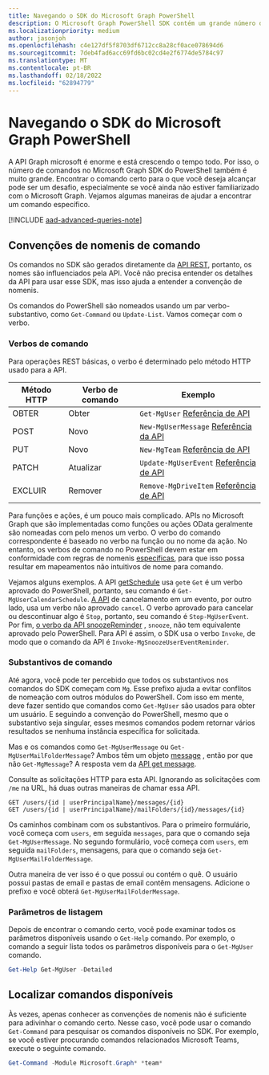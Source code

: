 ```yaml
---
title: Navegando o SDK do Microsoft Graph PowerShell
description: O Microsoft Graph PowerShell SDK contém um grande número de comandos. Saiba como encontrar o comando certo para o que você deseja alcançar.
ms.localizationpriority: medium
author: jasonjoh
ms.openlocfilehash: c4e127df5f8703df6712cc8a28cf0ace078694d6
ms.sourcegitcommit: 7deb4fad6acc69fd6bc02cd4e2f6774de5784c97
ms.translationtype: MT
ms.contentlocale: pt-BR
ms.lasthandoff: 02/18/2022
ms.locfileid: "62894779"
---
```

# <a name="navigating-the-microsoft-graph-powershell-sdk"></a>Navegando o SDK do Microsoft Graph PowerShell

A API Graph microsoft é enorme e está crescendo o tempo todo. Por isso, o número de comandos no Microsoft Graph SDK do PowerShell também é muito grande. Encontrar o comando certo para o que você deseja alcançar pode ser um desafio, especialmente se você ainda não estiver familiarizado com o Microsoft Graph. Vejamos algumas maneiras de ajudar a encontrar um comando específico.

[!INCLUDE [aad-advanced-queries-note](../../includes/aad-advanced-queries-note.md)]

## <a name="command-naming-conventions"></a>Convenções de nomenis de comando

Os comandos no SDK são gerados diretamente da [API REST](/graph/api/overview?view=graph-rest-1.0&preserve-view=true), portanto, os nomes são influenciados pela API. Você não precisa entender os detalhes da API para usar esse SDK, mas isso ajuda a entender a convenção de nomenis.

Os comandos do PowerShell são nomeados usando um par verbo-substantivo, como `Get-Command` ou `Update-List`. Vamos começar com o verbo.

### <a name="command-verbs"></a>Verbos de comando

Para operações REST básicas, o verbo é determinado pelo método HTTP usado para a API.

| Método HTTP | Verbo de comando | Exemplo |
|-------------|--------------|---|
| OBTER         | Obter          | `Get-MgUser` [Referência de API](/graph/api/user-get?view=graph-rest-1.0&preserve-view=true) |
| POST        | Novo          | `New-MgUserMessage` [Referência da API](/graph/api/user-post-messages?view=graph-rest-1.0&preserve-view=true) |
| PUT         | Novo          | `New-MgTeam` [Referência de API](/graph/api/team-put-teams?view=graph-rest-1.0&preserve-view=true) |
| PATCH       | Atualizar       | `Update-MgUserEvent` [Referência de API](/graph/api/event-update?view=graph-rest-1.0&preserve-view=true) |
| EXCLUIR      | Remover       | `Remove-MgDriveItem` [Referência de API](/graph/api/driveitem-delete?view=graph-rest-1.0&preserve-view=true) |

Para funções e ações, é um pouco mais complicado. APIs no Microsoft Graph que são implementadas como funções ou ações OData geralmente são nomeadas com pelo menos um verbo. O verbo do comando correspondente é baseado no verbo na função ou no nome da ação. No entanto, os verbos de comando no PowerShell devem estar em conformidade com regras de nomenis [específicas](/powershell/scripting/developer/cmdlet/approved-verbs-for-windows-powershell-commands), para que isso possa resultar em mapeamentos não intuitivos de nome para comando.

Vejamos alguns exemplos. A API [getSchedule](/graph/api/calendar-getschedule?view=graph-rest-1.0&preserve-view=true) usa `get`e `Get` é um verbo aprovado do PowerShell, portanto, seu comando é `Get-MgUserCalendarSchedule`. [A API](/graph/api/event-cancel?view=graph-rest-beta&preserve-view=true) de cancelamento em um evento, por outro lado, usa um verbo não aprovado `cancel`. O verbo aprovado para cancelar ou descontinuar algo é `Stop`, portanto, seu comando é `Stop-MgUserEvent`. Por fim, [o verbo da API snoozeReminder](/graph/api/event-snoozereminder?view=graph-rest-1.0&preserve-view=true) , `snooze`, não tem equivalente aprovado pelo PowerShell. Para API é assim, o SDK usa o verbo `Invoke`, de modo que o comando da API é `Invoke-MgSnoozeUserEventReminder`.

### <a name="command-nouns"></a>Substantivos de comando

Até agora, você pode ter percebido que todos os substantivos nos comandos do SDK começam com `Mg`. Esse prefixo ajuda a evitar conflitos de nomeação com outros módulos do PowerShell. Com isso em mente, deve fazer sentido que comandos como `Get-MgUser` são usados para obter um usuário. E seguindo a convenção do PowerShell, mesmo que o substantivo seja singular, esses mesmos comandos podem retornar vários resultados se nenhuma instância específica for solicitada.

Mas e os comandos como `Get-MgUserMessage` ou `Get-MgUserMailFolderMessage`? Ambos têm um objeto [message](/graph/api/resources/message?view=graph-rest-1.0&preserve-view=true) , então por que não `Get-MgMessage`? A resposta vem da [API get message](/graph/api/message-get?view=graph-rest-1.0&preserve-view=true).

Consulte as solicitações HTTP para esta API. Ignorando as solicitações com `/me` na URL, há duas outras maneiras de chamar essa API.

```http
GET /users/{id | userPrincipalName}/messages/{id}
GET /users/{id | userPrincipalName}/mailFolders/{id}/messages/{id}
```

Os caminhos combinam com os substantivos. Para o primeiro formulário, você começa com `users`, em seguida `messages`, para que o comando seja `Get-MgUserMessage`. No segundo formulário, você começa com `users`, em seguida `mailFolders`, mensagens, para que o comando seja `Get-MgUserMailFolderMessage`.

Outra maneira de ver isso é o que possui ou contém o quê. O usuário possui pastas de email e pastas de email contêm mensagens. Adicione o prefixo e você obterá `Get-MgUserMailFolderMessage`.

### <a name="listing-parameters"></a>Parâmetros de listagem

Depois de encontrar o comando certo, você pode examinar todos os parâmetros disponíveis usando o `Get-Help` comando. Por exemplo, o comando a seguir lista todos os parâmetros disponíveis para o `Get-MgUser` comando.

```powershell
Get-Help Get-MgUser -Detailed
```

## <a name="finding-available-commands"></a>Localizar comandos disponíveis

Às vezes, apenas conhecer as convenções de nomenis não é suficiente para adivinhar o comando certo. Nesse caso, você pode usar o comando `Get-Command` para pesquisar os comandos disponíveis no SDK. Por exemplo, se você estiver procurando comandos relacionados Microsoft Teams, execute o seguinte comando.

```powershell
Get-Command -Module Microsoft.Graph* *team*
```
